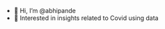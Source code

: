 - 👋 Hi, I’m @abhipande
- 👀 Interested in insights related to Covid using data


<!---
humanbeingz77/humanbeingz77 is a ✨ special ✨ repository because its `README.md` (this file) appears on your GitHub profile.
You can click the Preview link to take a look at your changes.
--->
